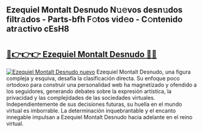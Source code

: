 ## Ezequiel Montalt Desnudo N𝚞𝚎vos desn𝚞dos filtr𝚊dos - Parts-bfh F𝚘tos vid𝚎o - C𝚘ntenido atr𝚊ctivo cEsH8

# <h2><a href="http://mbb1c4.tromn.icu/?c=Ezequiel+Montalt+Desnudo">🔗👉👉👉 Ezequiel Montalt Desnudo 🔗🔗</a></h2>

[![Ezequiel Montalt Desnudo nuevo](https://i.imgur.com/pEAQMta.gif)](http://mbb1c4.tromn.icu/?c=Ezequiel+Montalt+Desnudo)
Ezequiel Montalt Desnudo, una figura compleja y esquiva, desafía la clasificación directa. Su enfoque poco ortodoxo para construir una personalidad web ha magnetizado y ofendido a los seguidores, generando debates sobre la expresión artística, la privacidad y las complejidades de las sociedades virtuales. Independientemente de sus decisiones futuras, su huella en el mundo virtual es imborrable. La determinación inquebrantable y el encanto innegable impulsan a Ezequiel Montalt Desnudo hacia adelante en el reino virtual.

